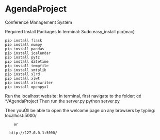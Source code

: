 # AgendaProject
Conference Management System

Required Install Packages
In terminal:
	Sudo easy_install pip(mac)

	pip install flask
	pip install numpy
	pip install pandas
	pip install icalendar
	pip install pytz
	pip install datetime
	pip install tempfile
	pip install smtplib
	pip install xlrd
	pip install xlwt
	pip install xlsxwriter
	pip install openpyxl

 Run the localhost website:
	In terminal, first navigate to the folder: 
      cd */AgendaProject
	Then run the server.py
		python server.py

Then youÕll be able to open the welcome page on any browsers by typing: 
      localhost:5000/
      
      	or
      
      http://127.0.0.1:5000/
